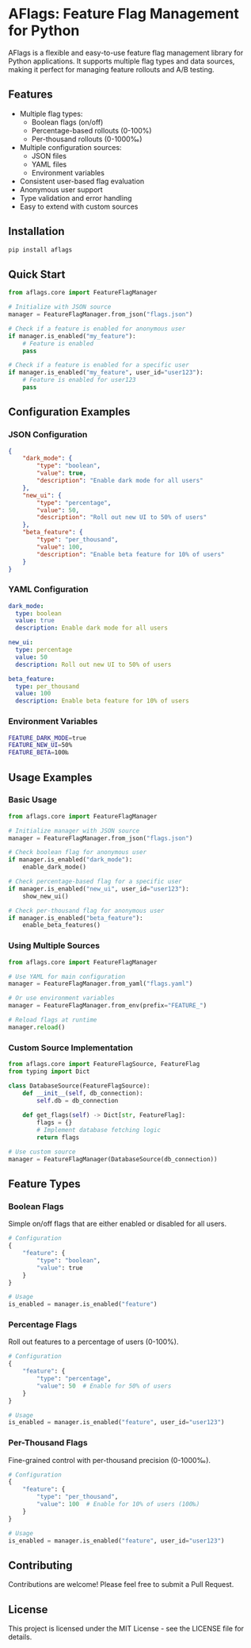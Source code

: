 # AFlags: Feature Flag Management for Python

AFlags is a flexible and easy-to-use feature flag management library for Python applications. It supports multiple flag types and data sources, making it perfect for managing feature rollouts and A/B testing.

## Features

- Multiple flag types:
  - Boolean flags (on/off)
  - Percentage-based rollouts (0-100%)
  - Per-thousand rollouts (0-1000‰)
- Multiple configuration sources:
  - JSON files
  - YAML files
  - Environment variables
- Consistent user-based flag evaluation
- Anonymous user support
- Type validation and error handling
- Easy to extend with custom sources

## Installation

```bash
pip install aflags
```

## Quick Start

```python
from aflags.core import FeatureFlagManager

# Initialize with JSON source
manager = FeatureFlagManager.from_json("flags.json")

# Check if a feature is enabled for anonymous user
if manager.is_enabled("my_feature"):
    # Feature is enabled
    pass

# Check if a feature is enabled for a specific user
if manager.is_enabled("my_feature", user_id="user123"):
    # Feature is enabled for user123
    pass
```

## Configuration Examples

### JSON Configuration

```json
{
    "dark_mode": {
        "type": "boolean",
        "value": true,
        "description": "Enable dark mode for all users"
    },
    "new_ui": {
        "type": "percentage",
        "value": 50,
        "description": "Roll out new UI to 50% of users"
    },
    "beta_feature": {
        "type": "per_thousand",
        "value": 100,
        "description": "Enable beta feature for 10% of users"
    }
}
```

### YAML Configuration

```yaml
dark_mode:
  type: boolean
  value: true
  description: Enable dark mode for all users

new_ui:
  type: percentage
  value: 50
  description: Roll out new UI to 50% of users

beta_feature:
  type: per_thousand
  value: 100
  description: Enable beta feature for 10% of users
```

### Environment Variables

```bash
FEATURE_DARK_MODE=true
FEATURE_NEW_UI=50%
FEATURE_BETA=100‰
```

## Usage Examples

### Basic Usage

```python
from aflags.core import FeatureFlagManager

# Initialize manager with JSON source
manager = FeatureFlagManager.from_json("flags.json")

# Check boolean flag for anonymous user
if manager.is_enabled("dark_mode"):
    enable_dark_mode()

# Check percentage-based flag for a specific user
if manager.is_enabled("new_ui", user_id="user123"):
    show_new_ui()

# Check per-thousand flag for anonymous user
if manager.is_enabled("beta_feature"):
    enable_beta_features()
```

### Using Multiple Sources

```python
from aflags.core import FeatureFlagManager

# Use YAML for main configuration
manager = FeatureFlagManager.from_yaml("flags.yaml")

# Or use environment variables
manager = FeatureFlagManager.from_env(prefix="FEATURE_")

# Reload flags at runtime
manager.reload()
```

### Custom Source Implementation

```python
from aflags.core import FeatureFlagSource, FeatureFlag
from typing import Dict

class DatabaseSource(FeatureFlagSource):
    def __init__(self, db_connection):
        self.db = db_connection
    
    def get_flags(self) -> Dict[str, FeatureFlag]:
        flags = {}
        # Implement database fetching logic
        return flags

# Use custom source
manager = FeatureFlagManager(DatabaseSource(db_connection))
```

## Feature Types

### Boolean Flags

Simple on/off flags that are either enabled or disabled for all users.

```python
# Configuration
{
    "feature": {
        "type": "boolean",
        "value": true
    }
}

# Usage
is_enabled = manager.is_enabled("feature")
```

### Percentage Flags

Roll out features to a percentage of users (0-100%).

```python
# Configuration
{
    "feature": {
        "type": "percentage",
        "value": 50  # Enable for 50% of users
    }
}

# Usage
is_enabled = manager.is_enabled("feature", user_id="user123")
```

### Per-Thousand Flags

Fine-grained control with per-thousand precision (0-1000‰).

```python
# Configuration
{
    "feature": {
        "type": "per_thousand",
        "value": 100  # Enable for 10% of users (100‰)
    }
}

# Usage
is_enabled = manager.is_enabled("feature", user_id="user123")
```

## Contributing

Contributions are welcome! Please feel free to submit a Pull Request.

## License

This project is licensed under the MIT License - see the LICENSE file for details. 